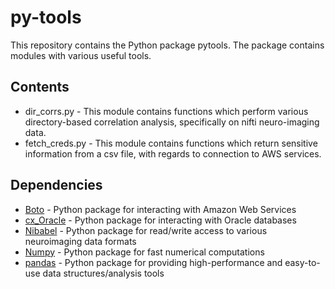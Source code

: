 py-tools
========

This repository contains the Python package pytools. The package contains modules with various useful tools.

Contents
--------
- dir_corrs.py - This module contains functions which perform various directory-based correlation analysis, specifically on nifti neuro-imaging data.
- fetch_creds.py - This module contains functions which return sensitive information from a csv file, with regards to connection to AWS services.

Dependencies
------------
- [Boto](http://boto.readthedocs.org/en/latest/) - Python package for interacting with Amazon Web Services
- [cx_Oracle](http://cx-oracle.readthedocs.org/en/latest/index.html) - Python package for interacting with Oracle databases
- [Nibabel](http://nipy.org/nibabel/api.html) - Python package for read/write access to various neuroimaging data formats
- [Numpy](http://docs.scipy.org/doc/numpy/reference/) - Python package for fast numerical computations
- [pandas](http://pandas.pydata.org/) - Python package for providing high-performance and easy-to-use data structures/analysis tools
